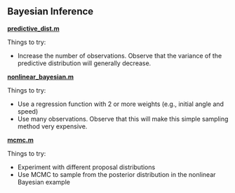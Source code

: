 ## Bayesian Inference

[**predictive_dist.m**](predictive_dist.m)

Things to try:

- Increase the number of observations. Observe that the variance of the predictive
  distribution will generally decrease.

[**nonlinear_bayesian.m**](nonlinear_bayesian.m)

Things to try:

- Use a regression function with 2 or more weights (e.g., initial angle and speed)
- Use many observations. Observe that this will make this simple sampling method
  very expensive.

[**mcmc.m**](mcmc.m)


Things to try:

- Experiment with different proposal distributions
- Use MCMC to sample from the posterior distribution in the nonlinear Bayesian example


